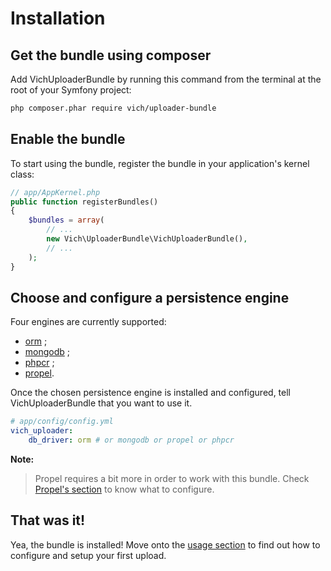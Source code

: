 Installation
============

## Get the bundle using composer

Add VichUploaderBundle by running this command from the terminal at the root of
your Symfony project:

```bash
php composer.phar require vich/uploader-bundle 
```


## Enable the bundle

To start using the bundle, register the bundle in your application's kernel class:

``` php
// app/AppKernel.php
public function registerBundles()
{
    $bundles = array(
        // ...
        new Vich\UploaderBundle\VichUploaderBundle(),
        // ...
    );
}
```


## Choose and configure a persistence engine

Four engines are currently supported:

  * [orm](http://www.doctrine-project.org/projects/orm.html) ;
  * [mongodb](http://doctrine-mongodb-odm.readthedocs.org/en/latest/) ;
  * [phpcr](http://doctrine-phpcr-odm.readthedocs.org/en/latest/) ;
  * [propel](http://propelorm.org/Propel/).

Once the chosen persistence engine is installed and configured, tell
VichUploaderBundle that you want to use it.

``` yaml
# app/config/config.yml
vich_uploader:
    db_driver: orm # or mongodb or propel or phpcr
```

**Note:**

> Propel requires a bit more in order to work with this bundle. Check [Propel's
> section](propel.md) to know what to configure.


## That was it!

Yea, the bundle is installed! Move onto the [usage section](usage.md) to find out how
to configure and setup your first upload.
